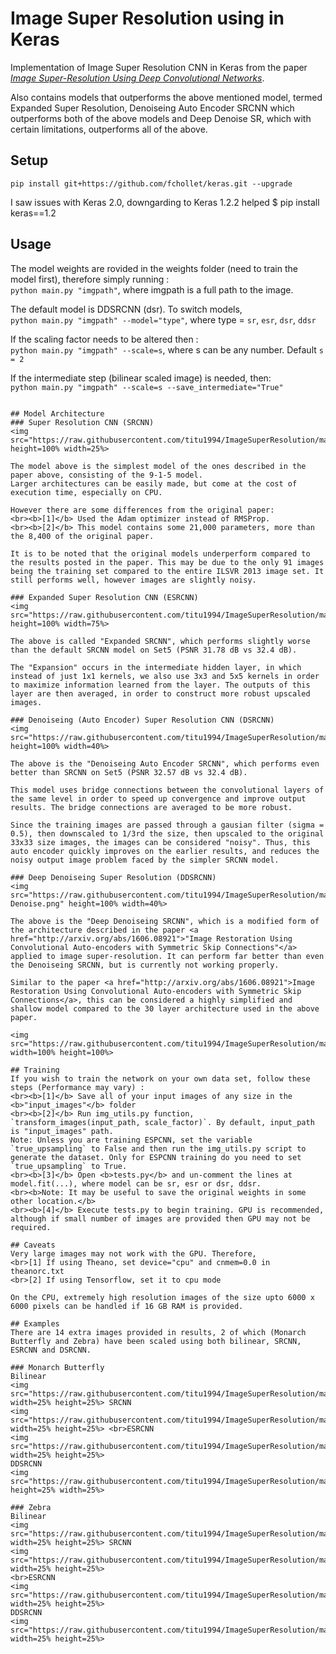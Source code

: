 # Image Super Resolution using in Keras

Implementation of Image Super Resolution CNN in Keras from the paper 
<i><a href="https://arxiv.org/pdf/1501.00092v3.pdf">Image Super-Resolution Using Deep Convolutional Networks</a></i>.

Also contains models that outperforms the above mentioned model, termed Expanded Super Resolution, Denoiseing Auto Encoder SRCNN which outperforms both of the above models and Deep Denoise SR, which with certain limitations, outperforms all of the above.

## Setup

```
pip install git+https://github.com/fchollet/keras.git --upgrade

```
I saw issues with Keras 2.0, downgarding to Keras 1.2.2 helped
$ pip install keras==1.2

## Usage

The model weights are rovided in the weights folder (need to train the model first), therefore simply running :<br>
`python main.py "imgpath"`, where imgpath is a full path to the image.

The default model is DDSRCNN (dsr). To switch models,<br>
`python main.py "imgpath" --model="type"`, where type = `sr`, `esr`, `dsr`, `ddsr`

If the scaling factor needs to be altered then :<br>
`python main.py "imgpath" --scale=s`, where s can be any number. Default `s = 2`

If the intermediate step (bilinear scaled image) is needed, then:<br>
`python main.py "imgpath" --scale=s --save_intermediate="True"`

```

## Model Architecture
### Super Resolution CNN (SRCNN)
<img src="https://raw.githubusercontent.com/titu1994/ImageSuperResolution/master/architectures/SRCNN.png" height=100% width=25%>

The model above is the simplest model of the ones described in the paper above, consisting of the 9-1-5 model.
Larger architectures can be easily made, but come at the cost of execution time, especially on CPU.

However there are some differences from the original paper:
<br><b>[1]</b> Used the Adam optimizer instead of RMSProp.
<br><b>[2]</b> This model contains some 21,000 parameters, more than the 8,400 of the original paper.

It is to be noted that the original models underperform compared to the results posted in the paper. This may be due to the only 91 images being the training set compared to the entire ILSVR 2013 image set. It still performs well, however images are slightly noisy.

### Expanded Super Resolution CNN (ESRCNN)
<img src="https://raw.githubusercontent.com/titu1994/ImageSuperResolution/master/architectures/ESRCNN.png" height=100% width=75%>

The above is called "Expanded SRCNN", which performs slightly worse than the default SRCNN model on Set5 (PSNR 31.78 dB vs 32.4 dB).

The "Expansion" occurs in the intermediate hidden layer, in which instead of just 1x1 kernels, we also use 3x3 and 5x5 kernels in order to maximize information learned from the layer. The outputs of this layer are then averaged, in order to construct more robust upscaled images.

### Denoiseing (Auto Encoder) Super Resolution CNN (DSRCNN)
<img src="https://raw.githubusercontent.com/titu1994/ImageSuperResolution/master/architectures/Denoise.png" height=100% width=40%>

The above is the "Denoiseing Auto Encoder SRCNN", which performs even better than SRCNN on Set5 (PSNR 32.57 dB vs 32.4 dB).

This model uses bridge connections between the convolutional layers of the same level in order to speed up convergence and improve output results. The bridge connections are averaged to be more robust. 

Since the training images are passed through a gausian filter (sigma = 0.5), then downscaled to 1/3rd the size, then upscaled to the original 33x33 size images, the images can be considered "noisy". Thus, this auto encoder quickly improves on the earlier results, and reduces the noisy output image problem faced by the simpler SRCNN model.

### Deep Denoiseing Super Resolution (DDSRCNN)
<img src="https://raw.githubusercontent.com/titu1994/ImageSuperResolution/master/architectures/Deep Denoise.png" height=100% width=40%>

The above is the "Deep Denoiseing SRCNN", which is a modified form of the architecture described in the paper <a href="http://arxiv.org/abs/1606.08921">"Image Restoration Using Convolutional Auto-encoders with Symmetric Skip Connections"</a> applied to image super-resolution. It can perform far better than even the Denoiseing SRCNN, but is currently not working properly.

Similar to the paper <a href="http://arxiv.org/abs/1606.08921">Image Restoration Using Convolutional Auto-encoders with Symmetric Skip Connections</a>, this can be considered a highly simplified and shallow model compared to the 30 layer architecture used in the above paper. 

<img src="https://raw.githubusercontent.com/titu1994/ImageSuperResolution/master/architectures/DDSRCNN%20validation%20plot.png" width=100% height=100%>

## Training
If you wish to train the network on your own data set, follow these steps (Performance may vary) :
<br><b>[1]</b> Save all of your input images of any size in the <b>"input_images"</b> folder
<br><b>[2]</b> Run img_utils.py function, `transform_images(input_path, scale_factor)`. By default, input_path is "input_images" path.
Note: Unless you are training ESPCNN, set the variable `true_upsampling` to False and then run the img_utils.py script to generate the dataset. Only for ESPCNN training do you need to set `true_upsampling` to True.
<br><b>[3]</b> Open <b>tests.py</b> and un-comment the lines at model.fit(...), where model can be sr, esr or dsr, ddsr. 
<br><b>Note: It may be useful to save the original weights in some other location.</b>
<br><b>[4]</b> Execute tests.py to begin training. GPU is recommended, although if small number of images are provided then GPU may not be required.

## Caveats
Very large images may not work with the GPU. Therefore, 
<br>[1] If using Theano, set device="cpu" and cnmem=0.0 in theanorc.txt
<br>[2] If using Tensorflow, set it to cpu mode

On the CPU, extremely high resolution images of the size upto 6000 x 6000 pixels can be handled if 16 GB RAM is provided. 

## Examples
There are 14 extra images provided in results, 2 of which (Monarch Butterfly and Zebra) have been scaled using both bilinear, SRCNN, ESRCNN and DSRCNN.

### Monarch Butterfly
Bilinear
<img src="https://raw.githubusercontent.com/titu1994/ImageSuperResolution/master/results/monarch_intermediate.jpg" width=25% height=25%> SRCNN
<img src="https://raw.githubusercontent.com/titu1994/ImageSuperResolution/master/results/monarch_sr(2x).jpg" width=25% height=25%> <br>ESRCNN
<img src="https://raw.githubusercontent.com/titu1994/ImageSuperResolution/master/results/monarch_esr(2x).jpg" width=25% height=25%> 
DDSRCNN
<img src="https://raw.githubusercontent.com/titu1994/ImageSuperResolution/master/results/monarch_ddsr(2x).png" height=25% width=25%>

### Zebra
Bilinear
<img src="https://raw.githubusercontent.com/titu1994/ImageSuperResolution/master/results/zebra_intermediate.jpg" width=25% height=25%> SRCNN
<img src="https://raw.githubusercontent.com/titu1994/ImageSuperResolution/master/results/zebra_sr(2x).jpg" width=25% height=25%>
<br>ESRCNN
<img src="https://raw.githubusercontent.com/titu1994/ImageSuperResolution/master/results/zebra_esr(2x).jpg" width=25% height=25%>
DDSRCNN
<img src="https://raw.githubusercontent.com/titu1994/ImageSuperResolution/master/results/zebra_ddsr(2x).png" width=25% height=25%>
